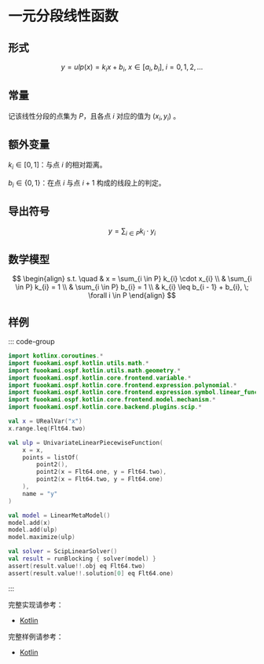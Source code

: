 # 一元分段线性函数

## 形式

$$
y = ulp(x) = k_{i} x + b_{i}, \; x \in [a_{i}, b_{i}], \; i = 0, 1, 2, ...
$$

## 常量

记该线性分段的点集为 $P$，且各点 $i$ 对应的值为 $(x_{i}, y_{i})$ 。

## 额外变量

$k_{i} \in [0, 1]$：与点 $i$ 的相对距离。

$b_{i} \in \{ 0, 1 \}$：在点 $i$ 与点 $i + 1$ 构成的线段上的判定。

## 导出符号

$$
y = \sum_{i \in P} k_{i} \cdot y_{i}
$$

## 数学模型

$$
\begin{align}
s.t. \quad & x = \sum_{i \in P} k_{i} \cdot x_{i} \\
& \sum_{i \in P} k_{i} = 1 \\
& \sum_{i \in P} b_{i} = 1 \\
& k_{i} \leq b_{i - 1} + b_{i}, \; \forall i \in P 
\end{align}
$$

## 样例

::: code-group

```kotlin
import kotlinx.coroutines.*
import fuookami.ospf.kotlin.utils.math.*
import fuookami.ospf.kotlin.utils.math.geometry.*
import fuookami.ospf.kotlin.core.frontend.variable.*
import fuookami.ospf.kotlin.core.frontend.expression.polynomial.*
import fuookami.ospf.kotlin.core.frontend.expression.symbol.linear_function.*
import fuookami.ospf.kotlin.core.frontend.model.mechanism.*
import fuookami.ospf.kotlin.core.backend.plugins.scip.*

val x = URealVar("x")
x.range.leq(Flt64.two)

val ulp = UnivariateLinearPiecewiseFunction(
    x = x,
    points = listOf(
        point2(),
        point2(x = Flt64.one, y = Flt64.two),
        point2(x = Flt64.two, y = Flt64.one)
    ),
    name = "y"
)

val model = LinearMetaModel()
model.add(x)
model.add(ulp)
model.maximize(ulp)

val solver = ScipLinearSolver()
val result = runBlocking { solver(model) }
assert(result.value!!.obj eq Flt64.two)
assert(result.value!!.solution[0] eq Flt64.one)
```

:::

完整实现请参考：

- [Kotlin](https://github.com/fuookami/ospf-kotlin/blob/main/ospf-kotlin-core/src/main/fuookami/ospf/kotlin/core/frontend/expression/symbol/linear_function/UnivariateLinearPiecewise.kt)

完整样例请参考：

- [Kotlin](https://github.com/fuookami/ospf/tree/main/examples/ospf-kotlin-example/src/test/fuookami/ospf/kotlin/example/linear_function/ULP.kt)
